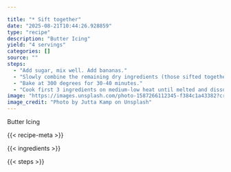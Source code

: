 ```yaml
---

title: "* Sift together"
date: "2025-08-21T10:44:26.928859"
type: "recipe"
description: "Butter Icing"
yield: "4 servings"
categories: []
source: ""
steps:
  - "Add sugar, mix well. Add bananas."
  - "Slowly combine the remaining dry ingredients (those sifted together). Combine buttermilk. Gently stir in nuts."
  - "Bake at 300 degrees for 30-40 minutes."
  - "Cook first 3 ingredients on medium-low heat until melted and dissolved. Off heat, add sugar and vanilla. Stir until well combined."
image: "https://images.unsplash.com/photo-1587266112345-f384c1a43382?crop=entropy&cs=tinysrgb&fit=max&fm=jpg&ixid=M3w3OTQ5MzV8MHwxfHNlYXJjaHwxfHwlMjBzaWZ0JTIwdG9nZXRoZXIlMjBmb29kfGVufDF8MHx8fDE3NTU3OTU5MjV8MA&ixlib=rb-4.1.0&q=80&w=1080"
image_credit: "Photo by Jutta Kamp on Unsplash"
---
```


Butter Icing

{{< recipe-meta >}}

{{< ingredients >}}

{{< steps >}}
